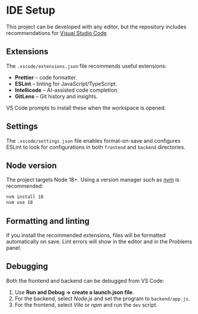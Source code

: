 # IDE Setup

This project can be developed with any editor, but the repository includes
recommendations for [Visual Studio Code](https://code.visualstudio.com/).

## Extensions
The `.vscode/extensions.json` file recommends useful extensions:

- **Prettier** – code formatter.
- **ESLint** – linting for JavaScript/TypeScript.
- **Intellicode** – AI-assisted code completion.
- **GitLens** – Git history and insights.

VS Code prompts to install these when the workspace is opened.

## Settings
The `.vscode/settings.json` file enables format-on-save and configures ESLint to
look for configurations in both `frontend` and `backend` directories.

## Node version
The project targets Node 18+.  Using a version manager such as
[nvm](https://github.com/nvm-sh/nvm) is recommended:

```bash
nvm install 18
nvm use 18
```

## Formatting and linting
If you install the recommended extensions, files will be formatted automatically
on save.  Lint errors will show in the editor and in the Problems panel.

## Debugging
Both the frontend and backend can be debugged from VS Code:

1. Use **Run and Debug → create a launch.json file**.
2. For the backend, select *Node.js* and set the program to `backend/app.js`.
3. For the frontend, select *Vite* or *npm* and run the `dev` script.


